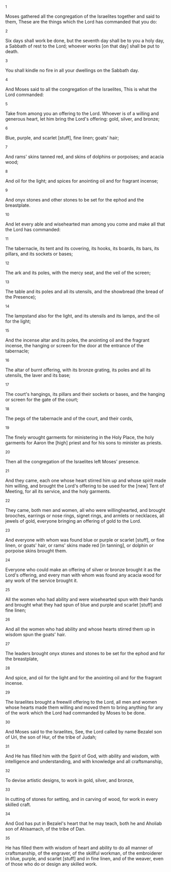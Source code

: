 <sup>1</sup> 

Moses gathered all the congregation of the Israelites together and said to them, These are the things which the Lord has commanded that you do: 

<sup>2</sup> 

Six days shall work be done, but the seventh day shall be to you a holy day, a Sabbath of rest to the Lord; whoever works [on that day] shall be put to death. 

<sup>3</sup> 

You shall kindle no fire in all your dwellings on the Sabbath day. 

<sup>4</sup> 

And Moses said to all the congregation of the Israelites, This is what the Lord commanded: 

<sup>5</sup> 

Take from among you an offering to the Lord. Whoever is of a willing and generous heart, let him bring the Lord's offering: gold, silver, and bronze; 

<sup>6</sup> 

Blue, purple, and scarlet [stuff], fine linen; goats' hair; 

<sup>7</sup> 

And rams' skins tanned red, and skins of dolphins or porpoises; and acacia wood; 

<sup>8</sup> 

And oil for the light; and spices for anointing oil and for fragrant incense; 

<sup>9</sup> 

And onyx stones and other stones to be set for the ephod and the breastplate. 

<sup>10</sup> 

And let every able and wisehearted man among you come and make all that the Lord has commanded: 

<sup>11</sup> 

The tabernacle, its tent and its covering, its hooks, its boards, its bars, its pillars, and its sockets or bases; 

<sup>12</sup> 

The ark and its poles, with the mercy seat, and the veil of the screen; 

<sup>13</sup> 

The table and its poles and all its utensils, and the showbread (the bread of the Presence); 

<sup>14</sup> 

The lampstand also for the light, and its utensils and its lamps, and the oil for the light; 

<sup>15</sup> 

And the incense altar and its poles, the anointing oil and the fragrant incense, the hanging or screen for the door at the entrance of the tabernacle; 

<sup>16</sup> 

The altar of burnt offering, with its bronze grating, its poles and all its utensils, the laver and its base; 

<sup>17</sup> 

The court's hangings, its pillars and their sockets or bases, and the hanging or screen for the gate of the court; 

<sup>18</sup> 

The pegs of the tabernacle and of the court, and their cords, 

<sup>19</sup> 

The finely wrought garments for ministering in the Holy Place, the holy garments for Aaron the [high] priest and for his sons to minister as priests. 

<sup>20</sup> 

Then all the congregation of the Israelites left Moses' presence. 

<sup>21</sup> 

And they came, each one whose heart stirred him up and whose spirit made him willing, and brought the Lord's offering to be used for the [new] Tent of Meeting, for all its service, and the holy garments. 

<sup>22</sup> 

They came, both men and women, all who were willinghearted, and brought brooches, earrings or nose rings, signet rings, and armlets or necklaces, all jewels of gold, everyone bringing an offering of gold to the Lord. 

<sup>23</sup> 

And everyone with whom was found blue or purple or scarlet [stuff], or fine linen, or goats' hair, or rams' skins made red [in tanning], or dolphin or porpoise skins brought them. 

<sup>24</sup> 

Everyone who could make an offering of silver or bronze brought it as the Lord's offering, and every man with whom was found any acacia wood for any work of the service brought it. 

<sup>25</sup> 

All the women who had ability and were wisehearted spun with their hands and brought what they had spun of blue and purple and scarlet [stuff] and fine linen; 

<sup>26</sup> 

And all the women who had ability and whose hearts stirred them up in wisdom spun the goats' hair. 

<sup>27</sup> 

The leaders brought onyx stones and stones to be set for the ephod and for the breastplate, 

<sup>28</sup> 

And spice, and oil for the light and for the anointing oil and for the fragrant incense. 

<sup>29</sup> 

The Israelites brought a freewill offering to the Lord, all men and women whose hearts made them willing and moved them to bring anything for any of the work which the Lord had commanded by Moses to be done. 

<sup>30</sup> 

And Moses said to the Israelites, See, the Lord called by name Bezalel son of Uri, the son of Hur, of the tribe of Judah; 

<sup>31</sup> 

And He has filled him with the Spirit of God, with ability and wisdom, with intelligence and understanding, and with knowledge and all craftsmanship, 

<sup>32</sup> 

To devise artistic designs, to work in gold, silver, and bronze, 

<sup>33</sup> 

In cutting of stones for setting, and in carving of wood, for work in every skilled craft. 

<sup>34</sup> 

And God has put in Bezalel's heart that he may teach, both he and Aholiab son of Ahisamach, of the tribe of Dan. 

<sup>35</sup> 

He has filled them with wisdom of heart and ability to do all manner of craftsmanship, of the engraver, of the skillful workman, of the embroiderer in blue, purple, and scarlet [stuff] and in fine linen, and of the weaver, even of those who do or design any skilled work.